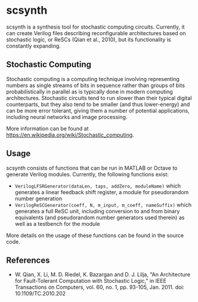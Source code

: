 # scsynth
scsynth is a synthesis tool for stochastic computing circuits. Currently, it can create Verilog files describing reconfigurable architectures based on stochastic logic, or ReSCs (Qian et al., 2010), but its functionality is constantly expanding.

## Stochastic Computing
Stochastic computing is a computing technique involving representing numbers as single streams of bits in sequence rather than groups of bits probabilistically in parallel as is typically done in modern computing architectures. Stochastic circuits tend to run slower than their typical digital counterparts, but they also tend to be smaller (and thus lower-energy) and can be more error tolerant, giving them a number of potential applications, including neural networks and image processing.

More information can be found at https://en.wikipedia.org/wiki/Stochastic_computing.

## Usage
scsynth consists of functions that can be run in MATLAB or Octave to generate Verilog modules. Currently, the following functions exist:
* `VerilogLFSRGenerator(dataLen, taps, addZero, moduleName)` which generates a linear feedback shift register, a module for pseudorandom number generation
* `VerilogReSCGenerator(coeff, N, m_input, m_coeff, nameSuffix)` which generates a full ReSC unit, including conversion to and from binary equivalents (and pseudorandom number generators used therein) as well as a testbench for the module

More details on the usage of these functions can be found in the source code.

## References
* W. Qian, X. Li, M. D. Riedel, K. Bazargan and D. J. Lilja, "An Architecture for Fault-Tolerant Computation with Stochastic Logic," in IEEE Transactions on Computers, vol. 60, no. 1, pp. 93-105, Jan. 2011. doi: 10.1109/TC.2010.202

